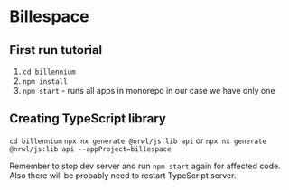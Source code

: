 # Billespace

## First run tutorial

1. `cd billennium`
2. `npm install`
3. `npm start` - runs all apps in monorepo in our case we have only one

## Creating TypeScript library

`cd billennium`
`npx nx generate @nrwl/js:lib api` or `npx nx generate @nrwl/js:lib api --appProject=billespace`

Remember to stop dev server and run `npm start` again for affected code.
Also there will be probably need to restart TypeScript server.
